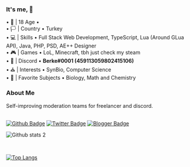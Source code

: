 <h3> It's me, 👋 </h3>
• 🎂 | 18 Age •  <br>
• 🏳️ | Country • Turkey <br>
• 💻 | Skills • Full Stack Web Development, TypeScript, Lua (Around GLua API), Java, PHP, PSD, AE++ Designer <br>
• 🎮 | Games • LoL, Minecraft, tbh just check my steam <br>
• 📧 | Discord • <b>Berke#0001 (459113059802415106)</b> <br>
• ⛪ | Interests • SynBio, Computer Science <br>
• 🥽 | Favorite Subjects • Biology, Math and Chemistry <br>
<h3> <b> About Me</b> </h3>
Self-improving moderation teams for freelancer and discord. 
<br>

<br>[![Github Badge](https://img.shields.io/badge/-Github-000?style=quare&labelColor=000&logo=Github&logoColor=white&link=link)](link)
[![Twitter Badge](https://img.shields.io/badge/-Twitter-1DA1F2?style=flat-quare&labelColor=1DA1F2&logo=twitter&logoColor=white&link=link)](link) 
[![Blogger Badge](https://img.shields.io/badge/-Discord-7289DA?style=flat-quare&labelColor=7289D&logo=Discord&logoColor=white&link=link)](link)


![Github stats 2](https://github-readme-stats.vercel.app/api?username=bellyion&show_icons=true&theme=radical)

<br>

[![Top Langs](https://github-readme-stats.vercel.app/api/top-langs/?username=anuraghazra)](https://github.com/anuraghazra/github-readme-stats)
